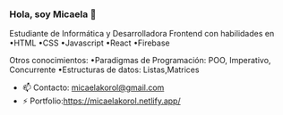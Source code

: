 ### Hola, soy Micaela  👋

Estudiante de Informática y Desarrolladora Frontend con habilidades en <br>
•HTML
•CSS
•Javascript
•React
•Firebase

Otros conocimientos:
•Paradigmas de Programación: POO, Imperativo, Concurrente
•Estructuras de datos: Listas,Matrices

- 📫 Contacto: micaelakorol@gmail.com
- ⚡ Portfolio:https://micaelakorol.netlify.app/

